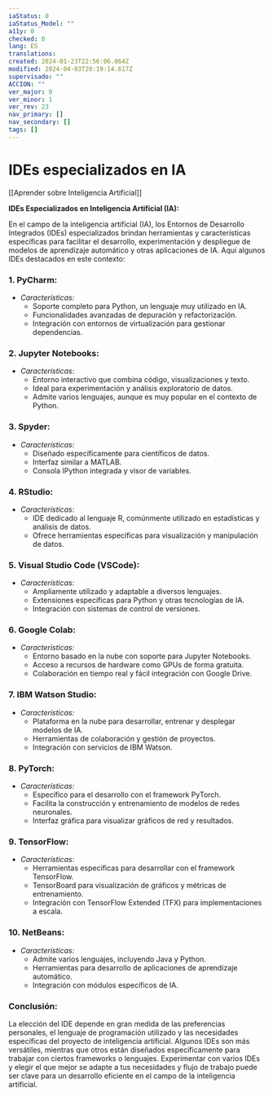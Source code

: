 ```yaml
---
iaStatus: 0
iaStatus_Model: ""
a11y: 0
checked: 0
lang: ES
translations: 
created: 2024-01-23T22:56:06.864Z
modified: 2024-04-03T20:19:14.617Z
supervisado: ""
ACCION: ""
ver_major: 0
ver_minor: 1
ver_rev: 23
nav_primary: []
nav_secondary: []
tags: []
---
```

# IDEs especializados en IA

[[Aprender sobre Inteligencia Artificial]]

**IDEs Especializados en Inteligencia Artificial (IA):**

En el campo de la inteligencia artificial (IA), los Entornos de Desarrollo Integrados (IDEs) especializados brindan herramientas y características específicas para facilitar el desarrollo, experimentación y despliegue de modelos de aprendizaje automático y otras aplicaciones de IA. Aquí algunos IDEs destacados en este contexto:

### 1. **PyCharm:**
   - *Características:*
     - Soporte completo para Python, un lenguaje muy utilizado en IA.
     - Funcionalidades avanzadas de depuración y refactorización.
     - Integración con entornos de virtualización para gestionar dependencias.

### 2. **Jupyter Notebooks:**
   - *Características:*
     - Entorno interactivo que combina código, visualizaciones y texto.
     - Ideal para experimentación y análisis exploratorio de datos.
     - Admite varios lenguajes, aunque es muy popular en el contexto de Python.

### 3. **Spyder:**
   - *Características:*
     - Diseñado específicamente para científicos de datos.
     - Interfaz similar a MATLAB.
     - Consola IPython integrada y visor de variables.

### 4. **RStudio:**
   - *Características:*
     - IDE dedicado al lenguaje R, comúnmente utilizado en estadísticas y análisis de datos.
     - Ofrece herramientas específicas para visualización y manipulación de datos.

### 5. **Visual Studio Code (VSCode):**
   - *Características:*
     - Ampliamente utilizado y adaptable a diversos lenguajes.
     - Extensiones específicas para Python y otras tecnologías de IA.
     - Integración con sistemas de control de versiones.

### 6. **Google Colab:**
   - *Características:*
     - Entorno basado en la nube con soporte para Jupyter Notebooks.
     - Acceso a recursos de hardware como GPUs de forma gratuita.
     - Colaboración en tiempo real y fácil integración con Google Drive.

### 7. **IBM Watson Studio:**
   - *Características:*
     - Plataforma en la nube para desarrollar, entrenar y desplegar modelos de IA.
     - Herramientas de colaboración y gestión de proyectos.
     - Integración con servicios de IBM Watson.

### 8. **PyTorch:**
   - *Características:*
     - Específico para el desarrollo con el framework PyTorch.
     - Facilita la construcción y entrenamiento de modelos de redes neuronales.
     - Interfaz gráfica para visualizar gráficos de red y resultados.

### 9. **TensorFlow:**
   - *Características:*
     - Herramientas específicas para desarrollar con el framework TensorFlow.
     - TensorBoard para visualización de gráficos y métricas de entrenamiento.
     - Integración con TensorFlow Extended (TFX) para implementaciones a escala.

### 10. **NetBeans:**
   - *Características:*
     - Admite varios lenguajes, incluyendo Java y Python.
     - Herramientas para desarrollo de aplicaciones de aprendizaje automático.
     - Integración con módulos específicos de IA.

### Conclusión:

La elección del IDE depende en gran medida de las preferencias personales, el lenguaje de programación utilizado y las necesidades específicas del proyecto de inteligencia artificial. Algunos IDEs son más versátiles, mientras que otros están diseñados específicamente para trabajar con ciertos frameworks o lenguajes. Experimentar con varios IDEs y elegir el que mejor se adapte a tus necesidades y flujo de trabajo puede ser clave para un desarrollo eficiente en el campo de la inteligencia artificial.